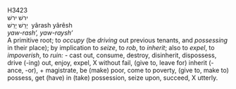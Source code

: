 <body>
  <p>H3423<br>  ירשׁ    ירשׁ  <br> יָרַשׁ  יָרֵשׁ  ‎  yârash  yârêsh  <br><i>yaw-rash‘,</i> <i>yaw-raysh‘ </i><br>A primitive root; to <i>occupy</i> (be <i>driving</i> out previous tenants, and <i>possessing</i> in their place); by implication to <i>seize</i>, to <i>rob</i>, to <i>inherit</i>; also to <i>expel</i>, to <i>impoverish</i>, to <i>ruin: - </i>cast out, consume, destroy, disinherit, dispossess, drive (-ing) out, enjoy, expel, X without fail, (give to, leave for) inherit (-ance, -or), + magistrate, be (make) poor, come to poverty, (give to, make to) possess, get (have) in (take) possession, seize upon, succeed, X utterly.<br></p>
 </body>
